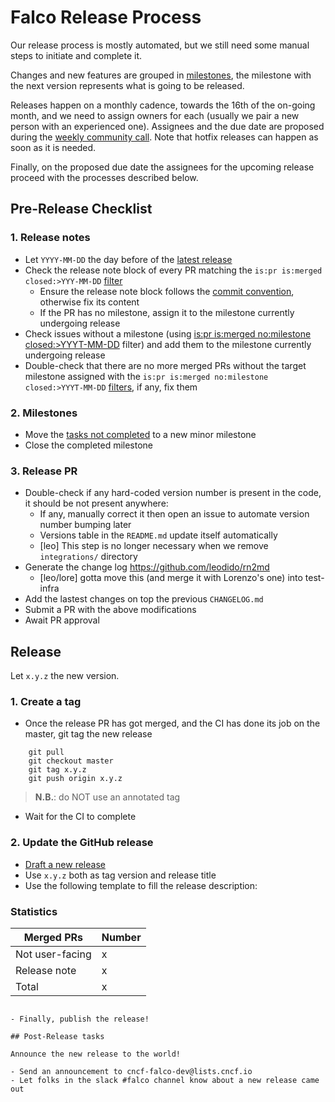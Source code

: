 # Falco Release Process

Our release process is mostly automated, but we still need some manual steps to initiate and complete it.

Changes and new features are grouped in [milestones](https://github.com/falcosecurity/falco/milestones), the milestone with the next version represents what is going to be released. 

Releases happen on a monthly cadence, towards the 16th of the on-going month, and we need to assign owners for each (usually we pair a new person with an experienced one). Assignees and the due date are proposed during the [weekly community call](https://github.com/falcosecurity/community). Note that hotfix releases can happen as soon as it is needed.

Finally, on the proposed due date the assignees for the upcoming release proceed with the processes described below.

## Pre-Release Checklist

### 1. Release notes
- Let `YYYY-MM-DD` the day before of the [latest release](https://github.com/falcosecurity/falco/releases)
- Check the release note block of every PR matching the `is:pr is:merged closed:>YYY-MM-DD` [filter](https://github.com/falcosecurity/falco/pulls?q=is%3Apr+is%3Amerged+closed%3A%3EYYYY-MM-DD)
    - Ensure the release note block follows the [commit convention](https://github.com/falcosecurity/falco/blob/master/CONTRIBUTING.md#commit-convention), otherwise fix its content
    - If the PR has no milestone, assign it to the milestone currently undergoing release
- Check issues without a milestone (using [is:pr is:merged no:milestone closed:>YYYT-MM-DD](https://github.com/falcosecurity/falco/pulls?q=is%3Apr+is%3Amerged+no%3Amilestone+closed%3A%3EYYYT-MM-DD) filter) and add them to the milestone currently undergoing release
- Double-check that there are no more merged PRs without the target milestone assigned with the `is:pr is:merged no:milestone closed:>YYYT-MM-DD` [filters](https://github.com/falcosecurity/falco/pulls?q=is%3Apr+is%3Amerged+no%3Amilestone+closed%3A%3EYYYT-MM-DD), if any, fix them

### 2. Milestones
- Move the [tasks not completed](https://github.com/falcosecurity/falco/pulls?q=is%3Apr+is%3Aopen) to a new minor milestone
- Close the completed milestone
    
### 3. Release PR

- Double-check if any hard-coded version number is present in the code, it should be not present anywhere:
    - If any, manually correct it then open an issue to automate version number bumping later
    - Versions table in the `README.md` update itself automatically
    - [leo] This step is no longer necessary when we remove `integrations/` directory
- Generate the change log https://github.com/leodido/rn2md
    - [leo/lore] gotta move this (and merge it with Lorenzo's one) into test-infra
- Add the lastest changes on top the previous `CHANGELOG.md`
- Submit a PR with the above modifications
- Await PR approval

## Release

Let `x.y.z` the new version.

### 1. Create a tag

- Once the release PR has got merged, and the CI has done its job on the master, git tag the new release

```
    git pull
    git checkout master
    git tag x.y.z
    git push origin x.y.z
```

> **N.B.**: do NOT use an annotated tag

- Wait for the CI to complete

### 2. Update the GitHub release
- [Draft a new release](https://github.com/falcosecurity/falco/releases/new)
- Use `x.y.z` both as tag version and release title
- Use the following template to fill the release description:
<!-- Copy the relevant part of the changelog here -->

### Statistics

| Merged PRs        | Number  |
|-------------------|---------|
| Not user-facing   | x       |
| Release note      | x       |
| Total             | x       |

<!-- Calculate stats and fill the above table -->
```

- Finally, publish the release!

## Post-Release tasks

Announce the new release to the world!

- Send an announcement to cncf-falco-dev@lists.cncf.io
- Let folks in the slack #falco channel know about a new release came out
